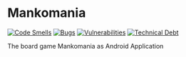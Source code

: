 # Mankomania
[![Code Smells](https://sonarcloud.io/api/project_badges/measure?project=koflerm_Mankomania&metric=code_smells)](https://sonarcloud.io/summary/new_code?id=koflerm_Mankomania)
[![Bugs](https://sonarcloud.io/api/project_badges/measure?project=koflerm_Mankomania&metric=bugs)](https://sonarcloud.io/summary/new_code?id=koflerm_Mankomania)
[![Vulnerabilities](https://sonarcloud.io/api/project_badges/measure?project=koflerm_Mankomania&metric=vulnerabilities)](https://sonarcloud.io/summary/new_code?id=koflerm_Mankomania)
[![Technical Debt](https://sonarcloud.io/api/project_badges/measure?project=koflerm_Mankomania&metric=sqale_index)](https://sonarcloud.io/summary/new_code?id=koflerm_Mankomania)

The board game Mankomania as Android Application
